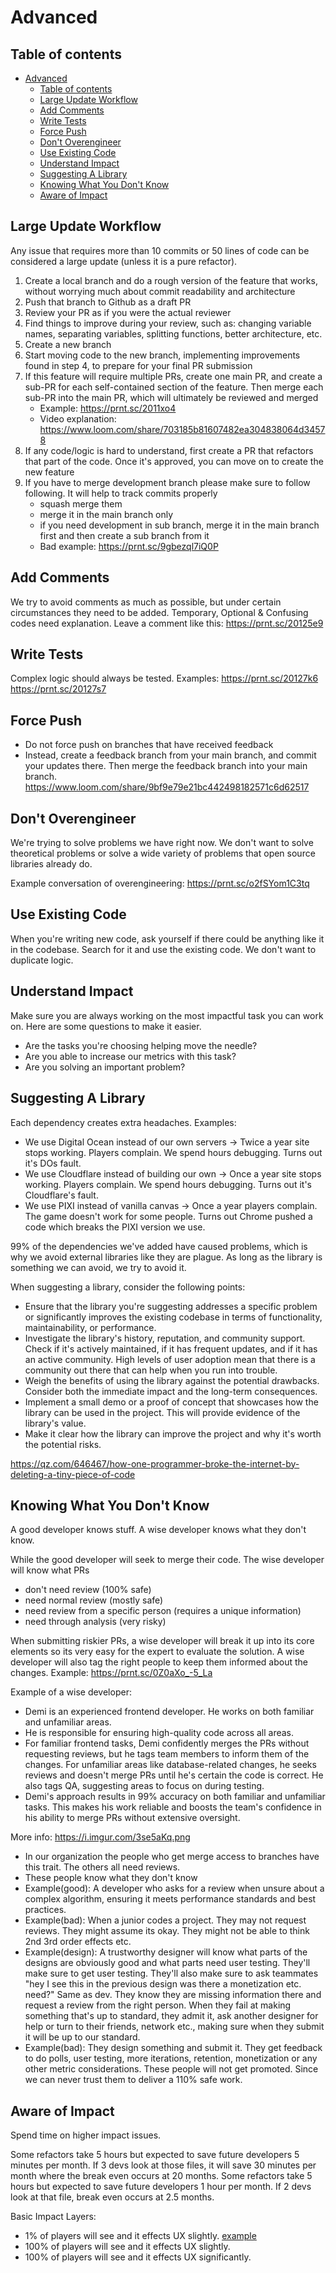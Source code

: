 # Advanced

## Table of contents
- [Advanced](#advanced)
	- [Table of contents](#table-of-contents)
	- [Large Update Workflow](#large-update-workflow)
	- [Add Comments](#add-comments)
	- [Write Tests](#write-tests)
	- [Force Push](#force-push)
	- [Don't Overengineer](#dont-overengineer)
	- [Use Existing Code](#use-existing-code)
	- [Understand Impact](#understand-impact)
	- [Suggesting A Library](#suggesting-a-library)
	- [Knowing What You Don't Know](#knowing-what-you-dont-know)
	- [Aware of Impact](#aware-of-impact)

## Large Update Workflow

Any issue that requires more than 10 commits or 50 lines of code can be considered a large update (unless it is a pure refactor).

1. Create a local branch and do a rough version of the feature that works, without worrying much about commit readability and architecture
2. Push that branch to Github as a draft PR
3. Review your PR as if you were the actual reviewer
4. Find things to improve during your review, such as: changing variable names, separating variables, splitting functions, better architecture, etc.
5. Create a new branch
6. Start moving code to the new branch, implementing improvements found in step 4, to prepare for your final PR submission
7. If this feature will require multiple PRs, create one main PR, and create a sub-PR for each self-contained section of the feature. Then merge each sub-PR into the main PR, which will ultimately be reviewed and merged
	- Example: https://prnt.sc/2011xo4
	- Video explanation: https://www.loom.com/share/703185b81607482ea304838064d34578
8. If any code/logic is hard to understand, first create a PR that refactors that part of the code. Once it's approved, you can move on to create the new feature
9. If you have to merge development branch please make sure to follow following. It will help to track commits properly
    - squash merge them
	- merge it in the main branch only
	- if you need development in sub branch, merge it in the main branch first and then create a sub branch from it
	- Bad example: https://prnt.sc/9gbezql7iQ0P

## Add Comments

We try to avoid comments as much as possible, but under certain circumstances they need to be added.
Temporary, Optional & Confusing codes need explanation.
Leave a comment like this: https://prnt.sc/20125e9

## Write Tests

Complex logic should always be tested. 
Examples: https://prnt.sc/20127k6 https://prnt.sc/20127s7

## Force Push

- Do not force push on branches that have received feedback
- Instead, create a feedback branch from your main branch, and commit your updates there. Then merge the feedback branch into your main branch. https://www.loom.com/share/9bf9e79e21bc442498182571c6d62517

## Don't Overengineer

We're trying to solve problems we have right now. We don't want to solve theoretical problems or solve a wide variety of problems that open source libraries already do. 

Example conversation of overengineering: https://prnt.sc/o2fSYom1C3tq

## Use Existing Code

When you're writing new code, ask yourself if there could be anything like it in the codebase. Search for it and use the existing code. We don't want to duplicate logic.

## Understand Impact

Make sure you are always working on the most impactful task you can work on. Here are some questions to make it easier.

- Are the tasks you're choosing helping move the needle?
- Are you able to increase our metrics with this task? 
- Are you solving an important problem? 

## Suggesting A Library

Each dependency creates extra headaches. 
Examples:
- We use Digital Ocean instead of our own servers -> Twice a year site stops working. Players complain. We spend hours debugging. Turns out it's DOs fault.
- We use Cloudflare instead of building our own -> Once a year site stops working. Players complain. We spend hours debugging. Turns out it's Cloudflare's fault.
- We use PIXI instead of vanilla canvas -> Once a year players complain. The game doesn't work for some people. Turns out Chrome pushed a code which breaks the PIXI version we use.

99% of the dependencies we've added have caused problems, which is why we avoid external libraries like they are plague.
As long as the library is something we can avoid, we try to avoid it.

When suggesting a library, consider the following points:
- Ensure that the library you're suggesting addresses a specific problem or significantly improves the existing codebase in terms of functionality, maintainability, or performance.
-  Investigate the library's history, reputation, and community support. Check if it's actively maintained, if it has frequent updates, and if it has an active community. High levels of user adoption mean that there is a community out there that can help when you run into trouble.
-  Weigh the benefits of using the library against the potential drawbacks. Consider both the immediate impact and the long-term consequences.
-  Implement a small demo or a proof of concept that showcases how the library can be used in the project. This will provide evidence of the library's value.
-  Make it clear how the library can improve the project and why it's worth the potential risks.

https://qz.com/646467/how-one-programmer-broke-the-internet-by-deleting-a-tiny-piece-of-code

## Knowing What You Don't Know

A good developer knows stuff.
A wise developer knows what they don't know.

While the good developer will seek to merge their code. The wise developer will know what PRs 
- don't need review (100% safe)
- need normal review (mostly safe)
- need review from a specific person (requires a unique information)
- need through analysis (very risky)

When submitting riskier PRs, a wise developer will break it up into its core elements so its very easy for the expert to evaluate the solution.
A wise developer will also tag the right people to keep them informed about the changes. Example: https://prnt.sc/0Z0aXo_-5_La

Example of a wise developer: 
- Demi is an experienced frontend developer. He works on both familiar and unfamiliar areas.
- He is responsible for ensuring high-quality code across all areas.
- For familiar frontend tasks, Demi confidently merges the PRs without requesting reviews, but he tags team members to inform them of the changes. For unfamiliar areas like database-related changes, he seeks reviews and doesn't merge PRs until he's certain the code is correct. He also tags QA, suggesting areas to focus on during testing.
- Demi's approach results in 99% accuracy on both familiar and unfamiliar tasks. This makes his work reliable and boosts the team's confidence in his ability to merge PRs without extensive oversight.

More info: https://i.imgur.com/3se5aKq.png
  - In our organization the people who get merge access to branches have this trait. The others all need reviews.
  - These people know what they don't know
  - Example(good): A developer who asks for a review when unsure about a complex algorithm, ensuring it meets performance standards and best practices.
  - Example(bad): When a junior codes a project. They may not request reviews. They might assume its okay. They might not be able to think 2nd 3rd order effects etc. 
  - Example(design): A trustworthy designer will know what parts of the designs are obviously good and what parts need user testing. They'll make sure to get user testing. They'll also make sure to ask teammates "hey I see this in the previous design was there a monetization etc. need?" Same as dev. They know they are missing information there and request a review from the right person. When they fail at making something that's up to standard, they admit it, ask another designer for help or turn to their friends, network etc., making sure when they submit it will be up to our standard.
  - Example(bad): They design something and submit it. They get feedback to do polls, user testing, more iterations, retention, monetization or any other metric considerations. These people will not get promoted. Since we can never trust them to deliver a 110% safe work.

## Aware of Impact

Spend time on higher impact issues.

Some refactors take 5 hours but expected to save future developers 5 minutes per month. If 3 devs look at those files, it will save 30 minutes per month where the break even occurs at 20 months. 
Some refactors take 5 hours but expected to save future developers 1 hour per month. If 2 devs look at that file, break even occurs at 2.5 months.

Basic Impact Layers:
- 1% of players will see and it effects UX slightly. [example](https://prnt.sc/2Mz3h5vsJD39)
- 100% of players will see and it effects UX slightly.
- 100% of players will see and it effects UX significantly.
